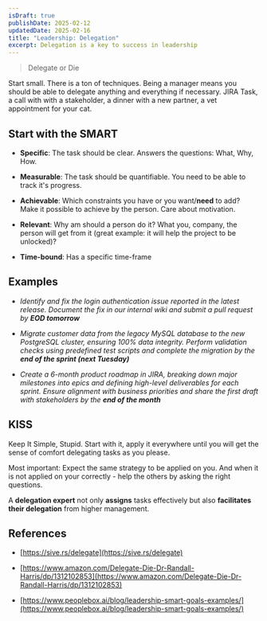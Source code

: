 ```yaml
---
isDraft: true
publishDate: 2025-02-12
updatedDate: 2025-02-16
title: "Leadership: Delegation"
excerpt: Delegation is a key to success in leadership
---
```

> Delegate or Die

Start small. There is a ton of techniques. Being a manager means you should be able to delegate anything and everything if necessary. JIRA Task, a call with with a stakeholder, a dinner with a new partner, a vet appointment for your cat.

## Start with the SMART

*   **Specific**: The task should be clear. Answers the questions: What, Why, How.
    
*   **Measurable**: The task should be quantifiable. You need to be able to track it's progress.
    
*   **Achievable**: Which constraints you have or you want/**need** to add? Make it possible to achieve by the person. Care about motivation.
    
*   **Relevant**: Why am should a person do it? What you, company, the person will get from it (great example: it will help the project to be unlocked)?
    
*   **Time-bound**: Has a specific time-frame
    

## Examples

*   _Identify and fix the login authentication issue reported in the latest release. Document the fix in our internal wiki and submit a pull request by_ **_EOD tomorrow_**
    
*   _Migrate customer data from the legacy MySQL database to the new PostgreSQL cluster, ensuring 100% data integrity. Perform validation checks using predefined test scripts and complete the migration by the_ **_end of the sprint (next Tuesday)_**
    
*   _Create a 6-month product roadmap in JIRA, breaking down major milestones into epics and defining high-level deliverables for each sprint. Ensure alignment with business priorities and share the first draft with stakeholders by the_ **_end of the month_**
    

## KISS

Keep It Simple, Stupid. Start with it, apply it everywhere until you will get the sense of comfort delegating tasks as you please.

Most important: Expect the same strategy to be applied on you. And when it is not applied on your correctly - help the others by asking the right questions.

A **delegation expert** not only **assigns** tasks effectively but also **facilitates their delegation** from higher management.

## References

*   [https://sive.rs/delegate](https://sive.rs/delegate)
    
*   [https://www.amazon.com/Delegate-Die-Dr-Randall-Harris/dp/1312102853](https://www.amazon.com/Delegate-Die-Dr-Randall-Harris/dp/1312102853)
    
*   [https://www.peoplebox.ai/blog/leadership-smart-goals-examples/](https://www.peoplebox.ai/blog/leadership-smart-goals-examples/)